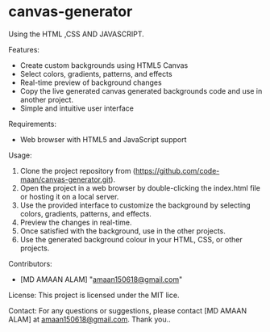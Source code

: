 # canvas-generator

Using the HTML ,CSS AND JAVASCRIPT.

Features:
- Create custom backgrounds using HTML5 Canvas
- Select colors, gradients, patterns, and effects
- Real-time preview of background changes
- Copy the live generated canvas generated backgrounds code and use in another project.
- Simple and intuitive user interface

Requirements:
- Web browser with HTML5 and JavaScript support

Usage:
1. Clone the project repository from (https://github.com/code-maan/canvas-generator.git).
2. Open the project in a web browser by double-clicking the index.html file or hosting it on a local server.
3. Use the provided interface to customize the background by selecting colors, gradients, patterns, and effects.
4. Preview the changes in real-time.
5. Once satisfied with the background, use in the other projects.
6. Use the generated background colour in your HTML, CSS, or other projects.

Contributors:
- [MD AMAAN ALAM] "amaan150618@gmail.com"

License:
This project is licensed under the MIT lice.

Contact:
For any questions or suggestions, please contact [MD AMAAN ALAM] at amaan150618@gmail.com.
Thank you..
